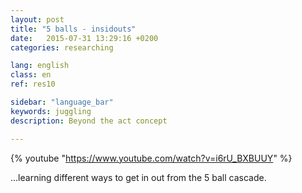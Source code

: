 ```yaml
---
layout: post
title: "5 balls - insidouts"
date:   2015-07-31 13:29:16 +0200
categories: researching

lang: english
class: en
ref: res10

sidebar: "language_bar"
keywords: juggling
description: Beyond the act concept

---
```


{% youtube "https://www.youtube.com/watch?v=i6rU_BXBUUY" %}

...learning different ways to get in out from the 5 ball cascade.
